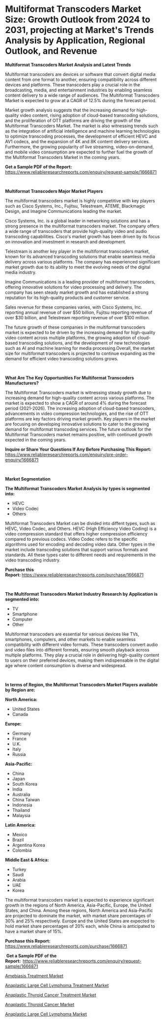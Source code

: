 <p><h1>Multiformat Transcoders Market Size: Growth Outlook from 2024 to 2031, projecting at Market's Trends Analysis by Application, Regional Outlook, and Revenue</h1></p><p><strong>Multiformat Transcoders Market Analysis and Latest Trends</strong></p>
<p><p>Multiformat transcoders are devices or software that convert digital media content from one format to another, ensuring compatibility across different devices and platforms. These transcoders play a crucial role in the broadcasting, media, and entertainment industries by enabling seamless content delivery to a wide range of audiences. The Multiformat Transcoders Market is expected to grow at a CAGR of 12.5% during the forecast period.</p><p>Market growth analysis suggests that the increasing demand for high-quality video content, rising adoption of cloud-based transcoding solutions, and the proliferation of OTT platforms are driving the growth of the Multiformat Transcoders Market. The market is also witnessing trends such as the integration of artificial intelligence and machine learning technologies to optimize transcoding processes, the development of efficient HEVC and AV1 codecs, and the expansion of 4K and 8K content delivery services. Furthermore, the growing popularity of live streaming, video-on-demand, and mobile video consumption are expected to further fuel the growth of the Multiformat Transcoders Market in the coming years.</p></p>
<p><strong>Get a Sample PDF of the Report:&nbsp;</strong> <a href="https://www.reliableresearchreports.com/enquiry/request-sample/1666871">https://www.reliableresearchreports.com/enquiry/request-sample/1666871</a></p>
<p>&nbsp;</p>
<p><strong>Multiformat Transcoders Major Market Players</strong></p>
<p><p>The multiformat transcoders market is highly competitive with key players such as Cisco Systems, Inc., Fujitsu, Telestream, ATEME, Blackmagic Design, and Imagine Communications leading the market.</p><p>Cisco Systems, Inc. is a global leader in networking solutions and has a strong presence in the multiformat transcoders market. The company offers a wide range of transcoders that provide high-quality video and audio transcoding capabilities. Cisco's market growth has been driven by its focus on innovation and investment in research and development.</p><p>Telestream is another key player in the multiformat transcoders market, known for its advanced transcoding solutions that enable seamless media delivery across various platforms. The company has experienced significant market growth due to its ability to meet the evolving needs of the digital media industry.</p><p>Imagine Communications is a leading provider of multiformat transcoders, offering innovative solutions for video processing and delivery. The company has seen steady market growth and has established a strong reputation for its high-quality products and customer service.</p><p>Sales revenue for these companies varies, with Cisco Systems, Inc. reporting annual revenue of over $50 billion, Fujitsu reporting revenue of over $30 billion, and Telestream reporting revenue of over $100 million.</p><p>The future growth of these companies in the multiformat transcoders market is expected to be driven by the increasing demand for high-quality video content across multiple platforms, the growing adoption of cloud-based transcoding solutions, and the development of new technologies such as AI and machine learning for media processing.Overall, the market size for multiformat transcoders is projected to continue expanding as the demand for efficient video transcoding solutions grows.</p></p>
<p>&nbsp;</p>
<p><strong>What Are The Key Opportunities For Multiformat Transcoders Manufacturers?</strong></p>
<p><p>The Multiformat Transcoders market is witnessing steady growth due to increasing demand for high-quality content across various platforms. The market is expected to show a CAGR of around 4% during the forecast period (2021-2026). The increasing adoption of cloud-based transcoders, advancements in video compression technologies, and the rise of OTT platforms are key factors driving market growth. Key players in the market are focusing on developing innovative solutions to cater to the growing demand for multiformat transcoding services. The future outlook for the Multiformat Transcoders market remains positive, with continued growth expected in the coming years.</p></p>
<p><strong>Inquire or Share Your Questions If Any Before Purchasing This Report:</strong> <a href="https://www.reliableresearchreports.com/enquiry/pre-order-enquiry/1666871">https://www.reliableresearchreports.com/enquiry/pre-order-enquiry/1666871</a></p>
<p>&nbsp;</p>
<p><strong>Market Segmentation</strong></p>
<p><strong>The Multiformat Transcoders Market Analysis by types is segmented into:</strong></p>
<p><ul><li>HEVC</li><li>Video Codec</li><li>Others</li></ul></p>
<p><p>Multiformat Transcoders Market can be divided into diffent types, such as HEVC, Video Codec, and Others. HEVC (High Efficiency Video Coding) is a video compression standard that offers higher compression efficiency compared to previous codecs. Video Codec refers to the specific algorithms used for encoding and decoding video data. Other types in the market include transcoding solutions that support various formats and standards. All these types cater to different needs and requirements in the video transcoding industry.</p></p>
<p><strong>Purchase this Report:&nbsp;</strong><a href="https://www.reliableresearchreports.com/purchase/1666871">https://www.reliableresearchreports.com/purchase/1666871</a></p>
<p>&nbsp;</p>
<p><strong>The Multiformat Transcoders Market Industry Research by Application is segmented into:</strong></p>
<p><ul><li>TV</li><li>Smartphone</li><li>Computer</li><li>Other</li></ul></p>
<p><p>Multiformat transcoders are essential for various devices like TVs, smartphones, computers, and other markets to enable seamless compatibility with different video formats. These transcoders convert audio and video files into different formats, ensuring smooth playback across multiple platforms. They play a crucial role in delivering high-quality content to users on their preferred devices, making them indispensable in the digital age where content consumption is diverse and widespread.</p></p>
<p>&nbsp;</p>
<p><strong>In terms of Region, the Multiformat Transcoders Market Players available by Region are:</strong></p>
<p>
    <p> <strong> North America: </strong>
        <ul>
            <li>United States</li>
            <li>Canada</li>
        </ul>
        </p> 
    <p> <strong> Europe: </strong>
        <ul>
            <li>Germany</li>
            <li>France</li>
            <li>U.K.</li>
            <li>Italy</li>
            <li>Russia</li>
        </ul>
        </p> 
    <p> <strong> Asia-Pacific: </strong>
        <ul>
            <li>China</li>
            <li>Japan</li>
            <li>South Korea</li>
            <li>India</li>
            <li>Australia</li>
            <li>China Taiwan</li>
            <li>Indonesia</li>
            <li>Thailand</li>
            <li>Malaysia</li>
        </ul>
        </p> 
    <p> <strong> Latin America: </strong>
        <ul>
            <li>Mexico</li>
            <li>Brazil</li>
            <li>Argentina Korea</li>
            <li>Colombia</li>
        </ul>
        </p> 
    <p> <strong> Middle East & Africa: </strong>
        <ul>
            <li>Turkey</li>
            <li>Saudi</li>
            <li>Arabia</li>
            <li>UAE</li>
            <li>Korea</li>
        </ul>
    </p>
    </p>
<p><p>The multiformat transcoders market is expected to experience significant growth in the regions of North America, Asia-Pacific, Europe, the United States, and China. Among these regions, North America and Asia-Pacific are projected to dominate the market, with market share percentages of 30% and 25% respectively. Europe and the United States are expected to hold market share percentages of 20% each, while China is anticipated to have a market share of 15%.</p></p>
<p><strong>Purchase this Report: </strong><a href="https://www.reliableresearchreports.com/purchase/1666871">https://www.reliableresearchreports.com/purchase/1666871</a></p>
<p>&nbsp;<strong>Get a Sample PDF of the Report:&nbsp;&nbsp;</strong><a href="https://www.reliableresearchreports.com/enquiry/request-sample/1666871">https://www.reliableresearchreports.com/enquiry/request-sample/1666871</a></p>
<p><strong></strong></p>
<p><p><a href="https://medium.com/@laurynframi1907/amebiasis-treatment-market-trends-forecast-and-competitive-analysis-to-2031-18f3c65131be">Amebiasis Treatment Market</a></p><p><a href="https://medium.com/@laurynframi1907/anaplastic-large-cell-lymphoma-treatment-market-size-reveals-the-best-marketing-channels-in-global-75ee9316bb4b">Anaplastic Large Cell Lymphoma Treatment Market</a></p><p><a href="https://medium.com/@laurynframi1907/anaplastic-thyroid-cancer-treatment-market-exploring-market-share-market-trends-and-future-6a0a9708f48d">Anaplastic Thyroid Cancer Treatment Market</a></p><p><a href="https://medium.com/@laurynframi1907/anaplastic-thyroid-cancer-market-research-report-its-history-and-forecast-2024-to-2031-cbb4059d7949">Anaplastic Thyroid Cancer Market</a></p><p><a href="https://medium.com/@laurynframi1907/anaplastic-large-cell-lymphoma-market-report-reveals-the-latest-trends-and-growth-opportunities-of-5f766c4e3e07">Anaplastic Large Cell Lymphoma Market</a></p></p>